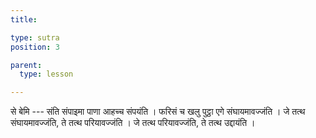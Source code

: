 ```yaml
---
title: 

type: sutra
position: 3

parent:
  type: lesson

---
```


से बेमि --- संति संपाइमा पाणा आहच्च संपयंति । फरिसं च खलु पुट्ठा एगे संघायमावज्जंति । जे तत्थ संघायमावज्जंति, ते तत्थ परियावज्जंति । जे तत्थ परियावज्जंति, ते तत्थ उद्दायंति ।